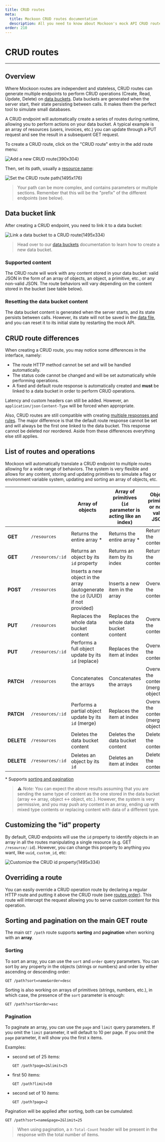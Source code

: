 ```yaml
---
title: CRUD routes
meta:
  title: Mockoon CRUD routes documentation
  description: All you need to know about Mockoon's mock API CRUD routes creation, behavior, data bucket operations and data manipulation.
order: 210
---
```


# CRUD routes

---

## Overview

Where Mockoon routes are independent and stateless, CRUD routes can generate multiple endpoints to perform CRUD operations (Create, Read, Update, Delete) on [data buckets](docs:data-buckets/overview). Data buckets are generated when the server start, their state persisting between calls. It makes them the perfect tool to simulate small databases.

A CRUD endpoint will automatically create a series of routes during runtime, allowing you to perform actions on your data bucket. A typical example is an array of resources (users, invoices, etc.) you can update through a PUT request and see the result in a subsequent GET request.

To create a CRUD route, click on the "CRUD route" entry in the add route menu:

![Add a new CRUD route{390x304}](docs-img:add-crud-route.png)

Then, set its path, usually a [resource name](/articles/api-guide-rest-api-components/#resource-url-request):

![Set the CRUD route path{1495x176}](docs-img:set-crud-route-path.png)

> Your path can be more complex, and contains parameters or multiple sections. Remember that this will be the "prefix" of the different endpoints (see below).

## Data bucket link

After creating a CRUD endpoint, you need to link it to a data bucket:

![Link a data bucket to a CRUD route{1495x334}](docs-img:link-data-bucket-crud-route.png)

> Head over to our [data buckets](docs:data-buckets/overview) documentation to learn how to create a new data bucket.

### Supported content

The CRUD route will work with any content stored in your data bucket: valid JSON in the form of an array of objects, an object, a primitive, etc., or any non-valid JSON. The route behaviors will vary depending on the content stored in the bucket (see table below).

### Resetting the data bucket content

The data bucket content is generated when the server starts, and its state persists between calls. However, its state will not be saved in the [data file](docs:mockoon-data-files/data-storage-location), and you can reset it to its initial state by restarting the mock API.

## CRUD route differences

When creating a CRUD route, you may notice some differences in the interface, namely:

- The route HTTP method cannot be set and will be handled automatically.
- The status code cannot be changed and will be set automatically while performing operations.
- A fixed and default route response is automatically created and **must** be linked to a data bucket in order to perform CRUD operations.

Latency and custom headers can still be added. However, an `application/json` `Content-Type` will be forced when appropriate.

Also, CRUD routes are still compatible with creating [multiple responses and rules](docs:route-responses/multiple-responses). The major difference is that the default route response cannot be set and will always be the first one linked to the data bucket. This response cannot be deleted nor reordered. Aside from these differences everything else still applies.

## List of routes and operations

Mockoon will automatically translate a CRUD endpoint to multiple routes allowing for a wide range of behaviors. The system is very flexible and allows for any content, storing and updating primitives to simulate a flag or environment variable system, updating and sorting an array of objects, etc.

|            |                  | Array of objects                                                                 | Array of primitives (`id` parameter is acting like an index) | Object, primitive or non-valid JSON       |
| ---------- | ---------------- | -------------------------------------------------------------------------------- | ------------------------------------------------------------ | ----------------------------------------- |
| **GET**    | `/resources`     | Returns the entire array \*                                                      | Returns the entire array \*                                  | Returns the content                       |
| **GET**    | `/resources/:id` | Returns an object by its `id` property                                           | Returns an item by its index                                 | Returns the content                       |
| **POST**   | `/resources`     | Inserts a new object in the array (autogenerate the `id` (UUID) if not provided) | Inserts a new item in the array                              | Overwrites the content                    |
| **PUT**    | `/resources`     | Replaces the whole data bucket content                                           | Replaces the whole data bucket content                       | Overwrites the content                    |
| **PUT**    | `/resources/:id` | Performs a full object update by its `id` (replace)                              | Replaces the item at index                                   | Overwrites the content                    |
| **PATCH**  | `/resources`     | Concatenates the arrays                                                          | Concatenates the arrays                                      | Overwrites the content (merge if objects) |
| **PATCH**  | `/resources/:id` | Performs a partial object update by its `id` (merge)                             | Replaces the item at index                                   | Overwrites the content (merge if objects) |
| **DELETE** | `/resources`     | Deletes the data bucket content                                                  | Deletes the data bucket content                              | Deletes the content                       |
| **DELETE** | `/resources/:id` | Deletes an object by its `id`                                                    | Deletes an item at index                                     | Deletes the content                       |

\* Supports [sorting and pagination](#sorting-and-pagination-on-the-main-get-route)

> ⚠️ _Note:_ You can expect the above results assuming that you are sending the same type of content as the one stored in the data bucket (array ↔ array, object ↔ object, etc.). However, the system is very permissive, and you may push any content in an array, ending up with mixed type contents or replacing content with data of a different type.

## Customizing the "id" property

By default, CRUD endpoints will use the `id` property to identify objects in an array in all the routes manipulating a single resource (e.g. GET `/resource/:id`). However, you can change this property to anything you want, like `uuid`, `custom_id`, etc:

![Customize the CRUD id property{1495x334}](docs-img:customize-crud-id-property-key.png)

## Overriding a route

You can easily override a CRUD operation route by declaring a regular HTTP route and putting it above the CRUD route (see [routes order](docs:api-endpoints/routing#routes-order)). This route will intercept the request allowing you to serve custom content for this operation.

## Sorting and pagination on the main GET route

The main `GET /path` route supports **sorting** and **pagination** when working with an **array**.

### Sorting

To sort an array, you can use the `sort` and `order` query parameters. You can sort by any property in the objects (strings or numbers) and order by either ascending or descending order:

```
GET /path?sort=name&order=desc
```

Sorting is also working on arrays of primitives (strings, numbers, etc.), in which case, the presence of the `sort` parameter is enough:

```
GET /path?sort&order=asc
```

### Pagination

To paginate an array, you can use the `page` and `limit` query parameters. If you omit the `limit` parameter, it will default to 10 per page. If you omit the `page` parameter, it will show you the first x items.

Examples:

- second set of 25 items:

  ```
  GET /path?page=2&limit=25
  ```

- first 50 items:

  ```
  GET /path?limit=50
  ```

- second set of 10 items:
  ```
  GET /path?page=2
  ```

Pagination will be applied after sorting, both can be cumulated:

```
GET /path?sort=name&page=2&limit=25
```

> When using pagination, a `X-Total-Count` header will be present in the response with the total number of items.
